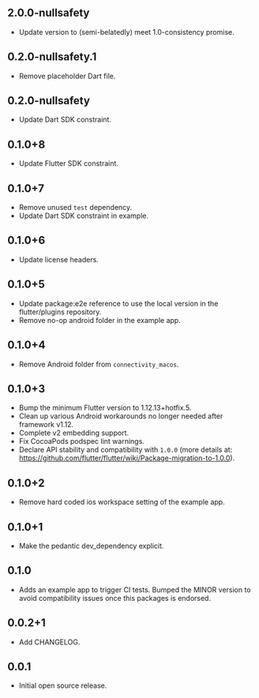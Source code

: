 ## 2.0.0-nullsafety

* Update version to (semi-belatedly) meet 1.0-consistency promise.

## 0.2.0-nullsafety.1

* Remove placeholder Dart file.

## 0.2.0-nullsafety

* Update Dart SDK constraint.

## 0.1.0+8

* Update Flutter SDK constraint.

## 0.1.0+7

* Remove unused `test` dependency.
* Update Dart SDK constraint in example.

## 0.1.0+6

* Update license headers.

## 0.1.0+5

* Update package:e2e reference to use the local version in the flutter/plugins
  repository.
* Remove no-op android folder in the example app.

## 0.1.0+4

* Remove Android folder from `connectivity_macos`.

## 0.1.0+3

* Bump the minimum Flutter version to 1.12.13+hotfix.5.
* Clean up various Android workarounds no longer needed after framework v1.12.
* Complete v2 embedding support.
* Fix CocoaPods podspec lint warnings.
* Declare API stability and compatibility with `1.0.0` (more details at: https://github.com/flutter/flutter/wiki/Package-migration-to-1.0.0).

## 0.1.0+2

* Remove hard coded ios workspace setting of the example app.

## 0.1.0+1

* Make the pedantic dev_dependency explicit.

## 0.1.0

* Adds an example app to trigger CI tests. Bumped the MINOR version to
avoid compatibility issues once this packages is endorsed.

## 0.0.2+1

* Add CHANGELOG.

## 0.0.1

* Initial open source release.
